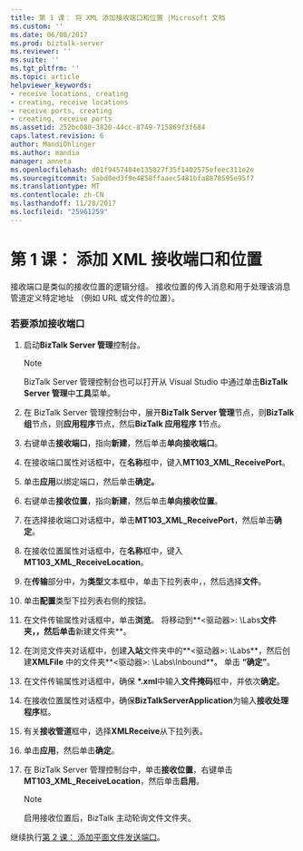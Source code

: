 ```yaml
---
title: 第 1 课： 将 XML 添加接收端口和位置 |Microsoft 文档
ms.custom: ''
ms.date: 06/08/2017
ms.prod: biztalk-server
ms.reviewer: ''
ms.suite: ''
ms.tgt_pltfrm: ''
ms.topic: article
helpviewer_keywords:
- receive locations, creating
- creating, receive locations
- receive ports, creating
- creating, receive ports
ms.assetid: 252bc080-3820-44cc-8749-715869f3f684
caps.latest.revision: 6
author: MandiOhlinger
ms.author: mandia
manager: anneta
ms.openlocfilehash: d01f9457404e135027f35f1402575efeec311e2e
ms.sourcegitcommit: 5abd0ed3f9e4858ffaaec5481bfa8878595e95f7
ms.translationtype: MT
ms.contentlocale: zh-CN
ms.lasthandoff: 11/28/2017
ms.locfileid: "25961259"
---
```

# <a name="lesson-1-adding-xml-receive-port-and-location"></a>第 1 课： 添加 XML 接收端口和位置
接收端口是类似的接收位置的逻辑分组。 接收位置的传入消息和用于处理该消息管道定义特定地址 （例如 URL 或文件的位置）。  
  
### <a name="to-add-a-receive-port"></a>若要添加接收端口  
  
1.  启动**BizTalk Server 管理**控制台。  
  
    > [!NOTE]
    >  BizTalk Server 管理控制台也可以打开从 Visual Studio 中通过单击**BizTalk Server 管理**中**工具**菜单。  
  
2.  在 BizTalk Server 管理控制台中，展开**BizTalk Server 管理**节点，则**BizTalk 组**节点，则**应用程序**节点，然后**BizTalk 应用程序 1**节点。  
  
3.  右键单击**接收端口**，指向**新建**，然后单击**单向接收端口**。  
  
4.  在接收端口属性对话框中，在**名称**框中，键入**MT103_XML_ReceivePort**。  
  
5.  单击**应用**以绑定端口，然后单击**确定。**  
  
6.  右键单击**接收位置**，指向**新建**，然后单击**单向接收位置**。  
  
7.  在选择接收端口对话框中，单击**MT103_XML_ReceivePort**，然后单击**确定**。  
  
8.  在接收位置属性对话框中，在**名称**框中，键入**MT103_XML_ReceiveLocation**。  
  
9. 在**传输**部分中，为**类型**文本框中，单击下拉列表中，，然后选择**文件**。  
  
10. 单击**配置**类型下拉列表右侧的按钮。  
  
11. 在文件传输属性对话框中，单击**浏览**。 将移动到**\<驱动器\>: \Labs**文件夹，，然后单击**新建文件夹**。  
  
12. 在浏览文件夹对话框中，创建**入站**文件夹中的**\<驱动器\>: \Labs**，然后创建**XMLFile** 中的文件夹**\<驱动器\>: \Labs\Inbound**。 单击 **“确定”**。  
  
13. 在文件传输属性对话框中，确保 **\*.xml**中输入**文件掩码**框中，并依次**确定**。  
  
14. 在接收位置属性对话框中，确保**BizTalkServerApplication**为输入**接收处理程序**框。  
  
15. 有关**接收管道**框中，选择**XMLReceive**从下拉列表。  
  
16. 单击**应用**，然后单击**确定**。  
  
17. 在 BizTalk Server 管理控制台中，单击**接收位置**，右键单击**MT103_XML_ReceiveLocation**，然后单击**启用**。  
  
    > [!NOTE]
    >  启用接收位置后，BizTalk 主动轮询文件文件夹。  
  
 继续执行[第 2 课： 添加平面文件发送端口](../../adapters-and-accelerators/accelerator-swift/lesson-2-adding-a-flat-file-send-port.md)。